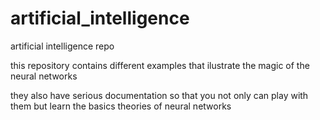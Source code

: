 # artificial_intelligence
artificial intelligence repo

this repository contains different examples that ilustrate the magic of the neural networks

they also have serious documentation so that you not only can play with them but learn the basics theories of neural networks
